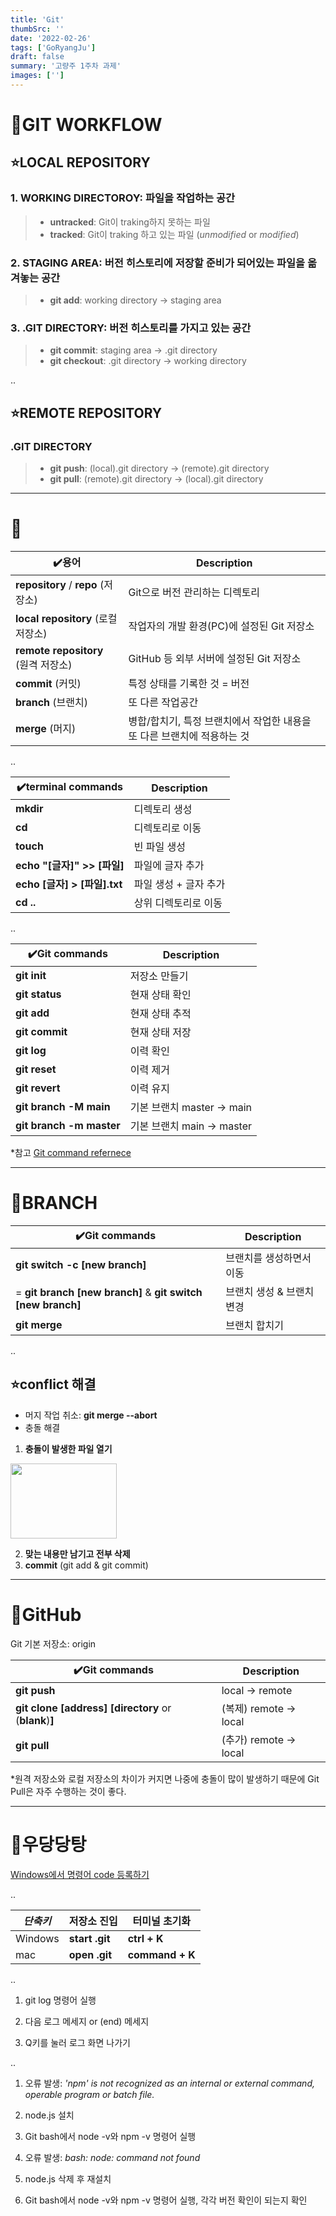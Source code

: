 ```yaml
---
title: 'Git'
thumbSrc: ''
date: '2022-02-26'
tags: ['GoRyangJu']
draft: false
summary: '고량주 1주차 과제'
images: ['']
---
```


📌**GIT WORKFLOW**
=

⭐**LOCAL REPOSITORY**
-

### 1. **WORKING DIRECTOROY**: 파일을 작업하는 공간
> * **untracked**: Git이 traking하지 못하는 파일
> * **tracked**: Git이 traking 하고 있는 파일 (*unmodified* or *modified*)

### 2. **STAGING AREA**: 버전 히스토리에 저장할 준비가 되어있는 파일을 옮겨놓는 공간
> * **git add**: working directory -> staging area

### 3. **.GIT DIRECTORY**: 버전 히스토리를 가지고 있는 공간
> * **git commit**: staging area -> .git directory
> * **git checkout**: .git directory -> working directory

..

⭐**REMOTE REPOSITORY**
-

### **.GIT DIRECTORY**
> * **git push**: (local).git directory -> (remote).git directory
> * **git pull**: (remote).git directory -> (local).git directory

---

📌
=

|✔️용어|Description|
|--|--|
|**repository** / **repo** (저장소)|Git으로 버전 관리하는 디렉토리|
|**local repository** (로컬 저장소)|작업자의 개발 환경(PC)에 설정된 Git 저장소|
|**remote repository** (원격 저장소)|GitHub 등 외부 서버에 설정된 Git 저장소|
|**commit** (커밋)|특정 상태를 기록한 것 = 버전|
|**branch** (브랜치)|또 다른 작업공간|
|**merge** (머지)|병합/합치기, 특정 브랜치에서 작업한 내용을 또 다른 브랜치에 적용하는 것|

..

|✔️terminal commands|Description|
|--|--|
|**mkdir**|디렉토리 생성|
|**cd**|디렉토리로 이동|
|**touch**|빈 파일 생성|
|**echo "[글자]" >> [파일]**|파일에 글자 추가|
|**echo [글자] > [파일].txt**|파일 생성 + 글자 추가|
|**cd ..**|상위 디렉토리로 이동|

..

|✔️Git commands|Description|
|--|--|
|**git init**|저장소 만들기|
|**git status**|현재 상태 확인|
|**git add**|현재 상태 추적|
|**git commit**|현재 상태 저장|
|**git log**|이력 확인|
|**git reset**|이력 제거|
|**git revert**|이력 유지|
|**git branch -M main**|기본 브랜치 master -> main|
|**git branch -m master**|기본 브랜치 main -> master|

*참고 [Git command refernece](https://git-scm.com/docs)

---

📌**BRANCH**
=

|✔️Git commands|Description|
|--|--|
|**git switch -c [new branch]**|브랜치를 생성하면서 이동|
|= **git branch [new branch]** & **git switch [new branch]**|브랜치 생성 & 브랜치 변경|
|**git merge**|브랜치 합치기|

..

⭐**conflict 해결**
-
* 머지 작업 취소: **git merge --abort**
* 충돌 해결

1. **충돌이 발생한 파일 열기**

<img src="https://ifh.cc/g/HozZgR.png" width="170" height="120"></img>

2. **맞는 내용만 남기고 전부 삭제**
3. **commit** (git add & git commit)

---

📌**GitHub**
=
Git 기본 저장소: origin

|✔️Git commands|Description|
|--|--|
|**git push**|local -> remote|
|**git clone [address] [directory** or (**blank**)**]**|(복제) remote -> local|
|**git pull**|(추가) remote -> local|

*원격 저장소와 로컬 저장소의 차이가 커지면 나중에 충돌이 많이 발생하기 때문에 Git Pull은 자주 수행하는 것이 좋다.

---

📍**우당당탕**
=

[Windows에서 명령어 code 등록하기](https://www.lainyzine.com/ko/article/how-to-execute-visual-studio-code-from-terminal/#%EC%9C%88%EB%8F%84%EC%9A%B0%EC%97%90%EC%84%9C-visual-studio-code%EC%9D%98-path%EB%A5%BC-%EC%84%A4%EC%A0%95%ED%95%98%EB%8A%94-%EB%B0%A9%EB%B2%95)

..

|*단축키*|저장소 진입|터미널 초기화|
|--|--|--|
|Windows|**start .git**|**ctrl + K**|
|mac|**open .git**|**command + K**|

..

1. git log 명령어 실행

2. 다음 로그 메세지 or (end) 메세지

3. Q키를 눌러 로그 화면 나가기

..

1. 오류 발생: *'npm' is not recognized as an internal or external command, operable program or batch file.*

2.  node.js 설치

3. Git bash에서 node -v와 npm -v 명령어 실행

4. 오류 발생: *bash: node: command not found*

5. node.js 삭제 후 재설치

6. Git bash에서 node -v와 npm -v 명령어 실행, 각각 버전 확인이 되는지 확인
